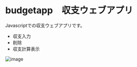# budgetapp　収支ウェブアプリ
Javascriptでの収支ウェブアプリです。
* 収支入力
* 削除
* 収支計算表示

![image](https://imgur.com/5B0VZWB.jpg)

